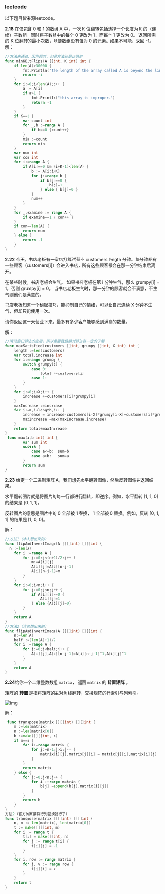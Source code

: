 ### leetcode

以下题目皆来源leetcode。

**2.18**   在仅包含 0 和 1 的数组 A 中，一次 K 位翻转包括选择一个长度为 K 的（连续）子数组，同时将子数组中的每个 0 更改为 1，而每个 1 更改为 0。 返回所需的 K 位翻转的最小次数，以便数组没有值为 0 的元素。如果不可能，返回 -1。
解：

```go
//方法未通过，因为超时，但是方法还是正确的
func minKBitFlips(A []int, K int) int {
    if len(A)>30000 {
        fmt.Println("the length of the array called A is beyond the limit value.")
        return -1
    }
    for i:=0;i<len(A);i++ {
        a := A[i]
        if a>1 {
            fmt.Println("this array is improper.")
            return -1
        }
    }
    if K==1 {
        var count int 
        for _,b :=range A {
            if b==0 {count++}
        }
        min :=count
        return min
    }
    var num int
    var con int
    for i:=range A {
        if A[i]==0 && (i+K-1)<len(A) {
            b := A[i:i+K]
            for j:=range b {
                if b[j]==0 {
                    b[j]=1
                } else { b[j]=0 }
            }
            num++
        }
    }
    for _,examine := range A {
        if examine==1 { con++ }
    }
    if con==len(A) {
        return num
    } else {
        return -1
    }
}
```

**2.22** 今天，书店老板有一家店打算试营业 customers.length 分钟。每分钟都有一些顾客（customers[i]）会进入书店，所有这些顾客都会在那一分钟结束后离开。

在某些时候，书店老板会生气。 如果书店老板在第 i 分钟生气，那么 grumpy[i] = 1，否则 grumpy[i] = 0。 当书店老板生气时，那一分钟的顾客就会不满意，不生气则他们是满意的。

书店老板知道一个秘密技巧，能抑制自己的情绪，可以让自己连续 X 分钟不生气，但却只能使用一次。

请你返回这一天营业下来，最多有多少客户能够感到满意的数量。

解：

```go
//滑动窗口算法的应用，所以需要我后期对算法有一定的了解
func maxSatisfied(customers []int, grumpy []int, X int) int {
	length :=len(customers)
    var total,increase int
    for i:=range grumpy {
        switch grumpy[i] {
            case 0:
                total +=customers[i]
            case 1:
        }
    }
    for i:=0;i<X;i++ {
        increase +=customers[i]*grumpy[i]
    }
    maxIncrease :=increase 
    for i:=X;i<length;i++ {
        increase = increase-customers[i-X]*grumpy[i-X]+customers[i]*grumpy[i]
        maxIncrease =max(maxIncrease,increase)
    }
    return total+maxIncrease
}
 func max(a,b int) int {
        var sum int
        switch {
            case a<=b:  sum=b
            case a>b:   sum=a
        }
        return sum
}
```

**2.23**  给定一个二进制矩阵 A，我们想先水平翻转图像，然后反转图像并返回结果。

水平翻转图片就是将图片的每一行都进行翻转，即逆序。例如，水平翻转 [1, 1, 0] 的结果是 [0, 1, 1]。

反转图片的意思是图片中的 0 全部被 1 替换， 1 全部被 0 替换。例如，反转 [0, 1, 1] 的结果是 [1, 0, 0]。

解：

```go
//方法1（本人想出来的）
func flipAndInvertImage(A [][]int) [][]int {
  n :=len(A)
    for i :=range A {
        for j:=0;j<(n+1)/2;j++ {
            m:=A[i][j]
            A[i][j]=A[i][n-j-1]
            A[i][n-j-1]=m
        }
    }
    for i:=0;i<n;i++ {
        for j:=0;j<n;j++ {
            if A[i][j]==0 {
                A[i][j]=1
            } else {A[i][j]=0}
        }
    }
    return A
}
//方法2（大佬想出来的）
func flipAndInvertImage(A [][]int) [][]int {
    n:=len(A)
    half :=(len(A)+1)/2
    for i :=range A {
        for j:=0;j<half;j++ {
            A[i][j],A[i][n-j-1]=A[i][n-j-1]^1,A[i][j]^1
        }
    }
    return A
}
```

**2.24**给你一个二维整数数组 `matrix`， 返回 `matrix` 的 **转置矩阵** 。

矩阵的 **转置** 是指将矩阵的主对角线翻转，交换矩阵的行索引与列索引。

![img](https://assets.leetcode.com/uploads/2021/02/10/hint_transpose.png)

 解：

```go
 func transpose(matrix [][]int) [][]int {
    m :=len(matrix)
    n :=len(matrix[0])
    b :=make([][]int, n)
    if m==n {
        for i:=range matrix {
            for j:=n-1;j>i;j-- {
                matrix[i][j],matrix[j][i] = matrix[j][i],matrix[i][j]
            }
        } 
        return matrix
    } else {
        for j:=0;j<n;j++ {
            for i :=range matrix {
                b[j] =append(b[j],matrix[i][j])
            }
        }
        return b   
    }
}
方法2（官方的直接将行列互换就行了）
func transpose(matrix [][]int) [][]int {
    n, m := len(matrix), len(matrix[0])
    t := make([][]int, m)
    for i := range t {
        t[i] = make([]int, n)
        for j := range t[i] {
            t[i][j] = -1
        }
    }
    for i, row := range matrix {
        for j, v := range row {
            t[j][i] = v
        }
    }
    return t
}
```



